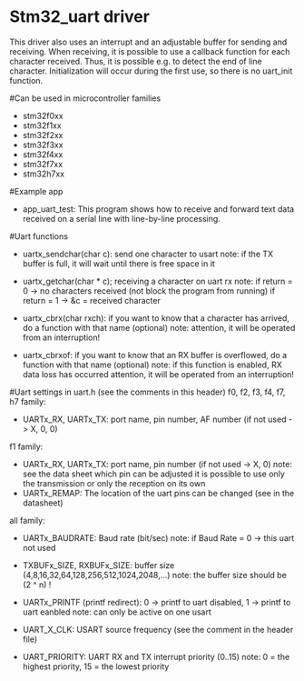 # Stm32_uart driver

This driver also uses an interrupt and an adjustable buffer for sending and receiving.
When receiving, it is possible to use a callback function for each character received.
Thus, it is possible e.g. to detect the end of line character.
Initialization will occur during the first use, so there is no uart_init function.

#Can be used in microcontroller families
- stm32f0xx
- stm32f1xx
- stm32f2xx
- stm32f3xx
- stm32f4xx
- stm32f7xx
- stm32h7xx
  
#Example app
- app_uart_test: 
    This program shows how to receive and forward text data received on a serial line
    with line-by-line processing. 

#Uart functions
- uartx_sendchar(char c): send one character to usart
  note: if the TX buffer is full, it will wait until there is free space in it

- uartx_getchar(char * c); receiving a character on uart rx
  note: if return = 0 -> no characters received (not block the program from running)
        if return = 1 -> &c = received character

- uartx_cbrx(char rxch): if you want to know that a character has arrived, do a function with that name (optional)
  note: attention, it will be operated from an interruption!

- uartx_cbrxof: if you want to know that an RX buffer is overflowed, do a function with that name (optional)
  note: if this function is enabled, RX data loss has occurred
        attention, it will be operated from an interruption!

#Uart settings in uart.h (see the comments in this header)
f0, f2, f3, f4, f7, h7 family:  
- UARTx_RX, UARTx_TX: port name, pin number, AF number (if not used -> X, 0, 0)

f1 family:
- UARTx_RX, UARTx_TX: port name, pin number (if not used -> X, 0)
  note: see the data sheet which pin can be adjusted
  it is possible to use only the transmission or only the reception on its own
- UARTx_REMAP: The location of the uart pins can be changed (see in the datasheet)

all family:
- UARTx_BAUDRATE: Baud rate (bit/sec)
  note: if Baud Rate = 0 -> this uart not used

- TXBUFx_SIZE, RXBUFx_SIZE: buffer size (4,8,16,32,64,128,256,512,1024,2048,...)
  note: the buffer size should be (2 ^ n) !

- UARTx_PRINTF (printf redirect): 0 -> printf to uart disabled, 1 -> printf to uart eanbled
  note: can only be active on one usart

- UART_X_CLK: USART source frequency (see the comment in the header file)

- UART_PRIORITY: UART RX and TX interrupt priority (0..15)
  note: 0 = the highest priority, 15 = the lowest priority
